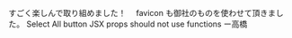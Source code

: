 すごく楽しんで取り組めました！　
favicon も御社のものを使わせて頂きました。
Select All button
JSX props should not use functions
ー高橋
